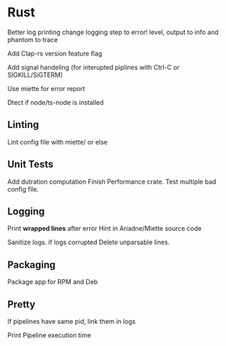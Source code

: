 # Rust

Better log printing
change logging step to error! level, output to info and phantom to trace

Add Clap-rs version feature flag

Add signal handeling (for interupted piplines with Ctrl-C or SIGKILL/SiGTERM)

Use miette for error report

Dtect if node/ts-node is installed

## Linting

Lint config file with miette/ or else

## Unit Tests

Add dutration computation
Finish Performance crate.
Test multiple bad config file.

## Logging

Print **wrapped lines** after error
Hint in Ariadne/Miette source code

Sanitize logs.
if logs corrupted
Delete unparsable lines.

## Packaging

Package app for RPM and Deb

## Pretty

If pipelines have same pid, link them in logs

Print Pipeline execution time
